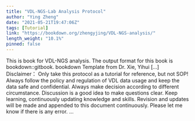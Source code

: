 ```yaml
---
title: "VDL-NGS-Lab Analysis Protocol"
author: "Ying Zheng"
date: "2021-05-21T19:47:06Z"
tags: [Tutorial]
link: "https://bookdown.org/zhengyjing/VDL-NGS-analysis/"
length_weight: "10.1%"
pinned: false
---
```


This is book for VDL-NGS analysis. The output format for this book is bookdown::gitbook. bookdown Template from Dr. Xie, Yihui [...] Disclaimer： Only take this protocol as a tutorial for reference, but not SOP! Always follow the policy and regulation of VDL data usage and keep the data safe and confidential. Always make decision according to different circumstance. Discussion is a good idea to make questions clear. Keep learning, continuously updating knowledge and skills. Revision and updates will be made and appended to this document continuously. Please let me know if there is any error. ...
